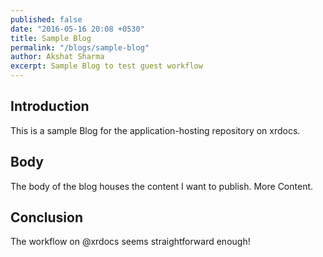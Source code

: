 ```yaml
---
published: false
date: "2016-05-16 20:08 +0530"
title: Sample Blog
permalink: "/blogs/sample-blog"
author: Akshat Sharma
excerpt: Sample Blog to test guest workflow
---
```


## Introduction

This is a sample Blog for the application-hosting repository
on xrdocs.

## Body

The body of the blog houses the content I want to publish.
More Content.

## Conclusion

The workflow on @xrdocs seems straightforward enough!
